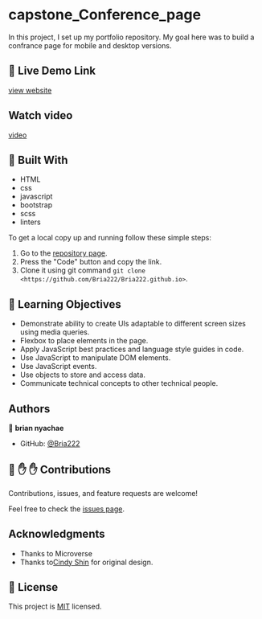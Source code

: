 # capstone_Conference_page

In this project, I set up my portfolio repository. My goal here was to build a confrance page for mobile and desktop versions.


## :red_circle: Live Demo Link

[view website](https://bria222.github.io/Capstone/)


## Watch video

 [video](https://www.loom.com/share/e9ff72db88354533b951f202a1633d7c)

## :hammer: Built With

- HTML
- css
- javascript
- bootstrap
- scss
- linters

To get a local copy up and running follow these simple steps:

1. Go to the [repository page](https://github.com/Bria222/Capstone).
2. Press the "Code" button and copy the link.
3. Clone it using git command `git clone <https://github.com/Bria222/Bria222.github.io>`.

## :blue_book: Learning Objectives

- Demonstrate ability to create UIs adaptable to different screen sizes using media queries.
- Flexbox to place elements in the page.
- Apply JavaScript best practices and language style guides in code.
- Use JavaScript to manipulate DOM elements.
- Use JavaScript events.
- Use objects to store and access data.
- Communicate technical concepts to other technical people.



## Authors

👤 **brian nyachae**

- GitHub: [@Bria222](https://github.com/Bria222)


## 🤝 :raised_hand: :raised_hand: Contributions

Contributions, issues, and feature requests are welcome!

Feel free to check the [issues page](https://github.com/Bria222/capstone_Conference_page/).

## Acknowledgments

- Thanks to Microverse
- Thanks to[Cindy Shin](https://www.behance.net/adagio07) for original design.

## 📝 License

This project is [MIT](LICENSE) licensed.
